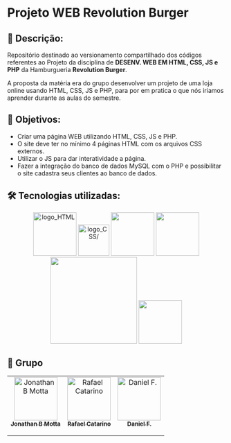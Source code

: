<h1> Projeto WEB Revolution Burger </h1>

<h2>📝 Descrição: </h2>

<p>Repositório destinado ao versionamento compartilhado dos códigos referentes ao Projeto da disciplina de <b>DESENV. WEB EM HTML, CSS, JS e PHP</b> da Hamburgueria <b>Revolution Burger</b>.</p>

<p>A proposta da matéria era do grupo desenvolver um projeto de uma loja online usando HTML, CSS, JS e PHP, para por em pratica o que nós iriamos aprender durante as aulas do semestre.</p>

<h2>🎯 Objetivos:</h2>

<ul>
  <li> Criar uma página WEB utilizando HTML, CSS, JS e PHP. </li>

  <li> O site deve ter no mínimo 4 páginas HTML com os arquivos CSS externos.</li>

  <li> Utilizar o JS para dar interatividade a página.</li>

  <li> Fazer a integração do banco de dados MySQL com o PHP e possibilitar o site cadastra seus clientes ao banco de dados.</li>
</ul>

<h2>🛠 Tecnologias utilizadas:</h2>

<div align="center">
  <img src="https://upload.wikimedia.org/wikipedia/commons/thumb/6/61/HTML5_logo_and_wordmark.svg/512px-HTML5_logo_and_wordmark.svg.png" width="100px" alt="logo_HTML" />
  <img src="https://upload.wikimedia.org/wikipedia/commons/thumb/d/d5/CSS3_logo_and_wordmark.svg/120px-CSS3_logo_and_wordmark.svg.png" width="72px"  alt=logo_CSS/>
  <img src="https://upload.wikimedia.org/wikipedia/commons/thumb/9/99/Unofficial_JavaScript_logo_2.svg/512px-Unofficial_JavaScript_logo_2.svg.png" width="100px" />
  <img src="https://upload.wikimedia.org/wikipedia/commons/thumb/2/27/PHP-logo.svg/711px-PHP-logo.svg.png" width="100px" />
  <img src="https://upload.wikimedia.org/wikipedia/en/thumb/9/98/Discord_logo.svg/200px-Discord_logo.svg.png" width="200px" />
  <img src="https://upload.wikimedia.org/wikipedia/commons/9/91/Octicons-mark-github.svg" width="100px" />
</div>

<h2> 🙋 Grupo </h2>

<table align="center">

  <td align="center">
    <a href="https://github.com/motta03">
    <img src="https://avatars.githubusercontent.com/u/114316194?v=4" width="100px;" alt="Jonathan B Motta"/><br>
    <sub>
      <b>Jonathan B Motta</b>
    </sub><br>
    <a href="https://www.linkedin.com/in/jonathan-barbosa-da-motta-6467a418a/"><img src="https://img.shields.io/badge/LinkedIn-0077B5?style=for-the-badge&logo=linkedin&logoColor=white" height="15px"></a>
  </td>
  <td align="center">
    <a href="https://github.com/Rafael-Catarino">
    <img src="https://avatars.githubusercontent.com/u/88910529?v=4" width="100px;" alt="Rafael Catarino"/><br>
    <sub>
      <b>Rafael Catarino</b>
    </sub><br>
    <a href="https://www.linkedin.com/in/rafael-dos-santos-catarino-ab9414206/"><img src="https://img.shields.io/badge/LinkedIn-0077B5?style=for-the-badge&logo=linkedin&logoColor=white" height="15px"></a>
  </td>
  <td align="center">
    <a href="https://www.linkedin.com/in/danielcferreira/">
    <img src="https://media.licdn.com/dms/image/D5635AQFtGjRm-omHZQ/profile-framedphoto-shrink_400_400/0/1696604483278?e=1701010800&v=beta&t=UyQedRb0PHvWZkqyBqworTyuvXuFae25hMwI8ABB4Ho" width="100px;" alt="Daniel F."/><br>
    <sub>
      <b>Daniel F.</b>
    </sub><br>
    <a href="https://www.linkedin.com/in/danielcferreira/"><img src="https://img.shields.io/badge/LinkedIn-0077B5?style=for-the-badge&logo=linkedin&logoColor=white" height="15px"></a>
  </td>
  
</table>
